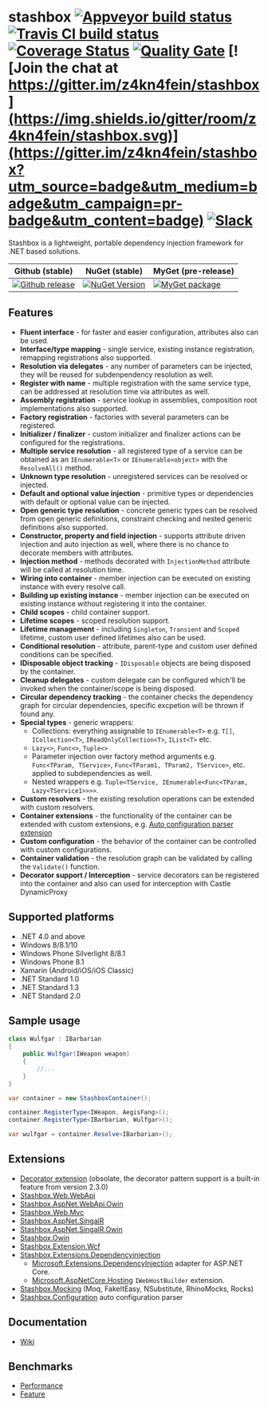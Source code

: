 # stashbox [![Appveyor build status](https://img.shields.io/appveyor/ci/pcsajtai/stashbox/master.svg?label=appveyor)](https://ci.appveyor.com/project/pcsajtai/stashbox/branch/master) [![Travis CI build status](https://img.shields.io/travis/z4kn4fein/stashbox/master.svg?label=travis-ci)](https://travis-ci.org/z4kn4fein/stashbox) [![Coverage Status](https://img.shields.io/codecov/c/github/z4kn4fein/stashbox.svg)](https://codecov.io/gh/z4kn4fein/stashbox) [![Quality Gate](https://sonarqube.com/api/badges/gate?key=stashbox)](https://sonarcloud.io/dashboard?id=stashbox) [![Join the chat at https://gitter.im/z4kn4fein/stashbox](https://img.shields.io/gitter/room/z4kn4fein/stashbox.svg)](https://gitter.im/z4kn4fein/stashbox?utm_source=badge&utm_medium=badge&utm_campaign=pr-badge&utm_content=badge) [![Slack](https://img.shields.io/badge/slack-chat-orange.svg?style=flat)](https://stashbox-slack-in.herokuapp.com/)

Stashbox is a lightweight, portable dependency injection framework for .NET based solutions.

Github (stable) | NuGet (stable) | MyGet (pre-release) 
--- | --- | ---
[![Github release](https://img.shields.io/github/release/z4kn4fein/stashbox.svg)](https://github.com/z4kn4fein/stashbox/releases) | [![NuGet Version](https://buildstats.info/nuget/Stashbox)](https://www.nuget.org/packages/Stashbox/) | [![MyGet package](https://img.shields.io/myget/pcsajtai/v/Stashbox.svg?label=myget)](https://www.myget.org/feed/pcsajtai/package/nuget/Stashbox)

## Features

 - **Fluent interface** - for faster and easier configuration, attributes also can be used.
 - **Interface/type mapping** - single service, existing instance registration, remapping registrations also supported.
 - **Resolution via delegates** - any number of parameters can be injected, they will be reused for subdenpendency resolution as well.
 - **Register with name** - multiple registration with the same service type, can be addressed at resolution time via attributes as well.
 - **Assembly registration** - service lookup in assemblies, composition root implementations also supported.
 - **Factory registration** - factories with several parameters can be registered.
 - **Initializer / finalizer** - custom initializer and finalizer actions can be configured for the registrations.
 - **Multiple service resolution** - all registered type of a service can be obtained as an `IEnumerable<T>` or `IEnumerable<object>` with the `ResolveAll()` method.
 - **Unknown type resolution** - unregistered services can be resolved or injected.
 - **Default and optional value injection** - primitive types or dependencies with default or optional value can be injected.
 - **Open generic type resolution** - concrete generic types can be resolved from open generic definitions, constraint checking and nested generic definitions also supported.
 - **Constructor, property and field injection** - supports attribute driven injection and auto injection as well, where there is no chance to decorate members with attributes.
 - **Injection method** - methods decorated with `InjectionMethod` attribute will be called at resolution time.
 - **Wiring into container** - member injection can be executed on existing instance with every resolve call.
 - **Building up existing instance** - member injection can be executed on existing instance without registering it into the container.
 - **Child scopes** - child container support.
 - **Lifetime scopes** - scoped resolution support.
 - **Lifetime management** - including `Singleton`, `Transient` and `Scoped` lifetime, custom user defined lifetimes also can be used.
 - **Conditional resolution** - attribute, parent-type and custom user defined conditions can be specified.
 - **IDisposable object tracking** - `IDisposable` objects are being disposed by the container.
 - **Cleanup delegates** - custom delegate can be configured which'll be invoked when the container/scope is being disposed.
 - **Circular dependency tracking** - the container checks the dependency graph for circular dependencies, specific excpetion will be thrown if found any.
 - **Special types** - generic wrappers:
     - Collections: everything assignable to `IEnumerable<T>` e.g. `T[]`, `ICollection<T>`, `IReadOnlyCollection<T>`, `IList<T>` etc.
     - `Lazy<>`, `Func<>`, `Tuple<>`
     - Parameter injection over factory method arguments e.g. `Func<TParam, TService>`, `Func<TParam1, TParam2, TService>`, etc. applied to subdependencies as well.
     - Nested wrappers e.g. `Tuple<TService, IEnumerable<Func<TParam, Lazy<TService1>>>>`.
 - **Custom resolvers** - the existing resolution operations can be extended with custom resolvers.
 - **Container extensions** - the functionality of the container can be extended with custom extensions, e.g. [Auto configuration parser extension](https://github.com/z4kn4fein/stashbox-configuration-extension)
 - **Custom configuration** - the behavior of the container can be controlled with custom configurations.
 - **Container validation** - the resolution graph can be validated by calling the `Validate()` function.
 - **Decorator support / Interception** - service decorators can be registered into the container and also can used for interception with Castle DynamicProxy

## Supported platforms

 - .NET 4.0 and above
 - Windows 8/8.1/10
 - Windows Phone Silverlight 8/8.1
 - Windows Phone 8.1
 - Xamarin (Android/iOS/iOS Classic)
 - .NET Standard 1.0
 - .NET Standard 1.3
 - .NET Standard 2.0

## Sample usage
```c#
class Wulfgar : IBarbarian
{
    public Wulfgar(IWeapon weapon)
    {
        //...
    }
}

var container = new StashboxContainer();

container.RegisterType<IWeapon, AegisFang>();
container.RegisterType<IBarbarian, Wulfgar>();

var wulfgar = container.Resolve<IBarbarian>();
```
## Extensions
 - [Decorator extension](https://github.com/z4kn4fein/stashbox-decoratorextension) (obsolate, the decorator pattern support is a built-in feature from version 2.3.0)
 - [Stashbox.Web.WebApi](https://github.com/z4kn4fein/stashbox-web-webapi)
 - [Stashbox.AspNet.WebApi.Owin](https://github.com/z4kn4fein/stashbox-webapi-owin)
 - [Stashbox.Web.Mvc](https://github.com/z4kn4fein/stashbox-web-mvc)
 - [Stashbox.AspNet.SingalR](https://github.com/z4kn4fein/stashbox-signalr)
 - [Stashbox.AspNet.SingalR.Owin](https://github.com/z4kn4fein/stashbox-signalr-owin)
 - [Stashbox.Owin](https://github.com/z4kn4fein/stashbox-owin)
 - [Stashbox.Extension.Wcf](https://github.com/devworker55/stashbox-extension-wcf)
 - [Stashbox.Extensions.Dependencyinjection](https://github.com/z4kn4fein/stashbox-extensions-dependencyinjection)
     - [Microsoft.Extensions.DependencyInjection](https://github.com/aspnet/DependencyInjection) adapter for ASP.NET Core.
     - [Microsoft.AspNetCore.Hosting](https://github.com/aspnet/Hosting) `IWebHostBuilder` extension.
 - [Stashbox.Mocking](https://github.com/z4kn4fein/stashbox-mocking) (Moq, FakeItEasy, NSubstitute, RhinoMocks, Rocks)
 - [Stashbox.Configuration](https://github.com/z4kn4fein/stashbox-configuration-extension) auto configuration parser

## Documentation
 - [Wiki](https://github.com/z4kn4fein/stashbox/wiki)
 
## Benchmarks
 - [Performance](http://www.palmmedia.de/blog/2011/8/30/ioc-container-benchmark-performance-comparison)
 - [Feature](http://featuretests.apphb.com/DependencyInjection.html)
